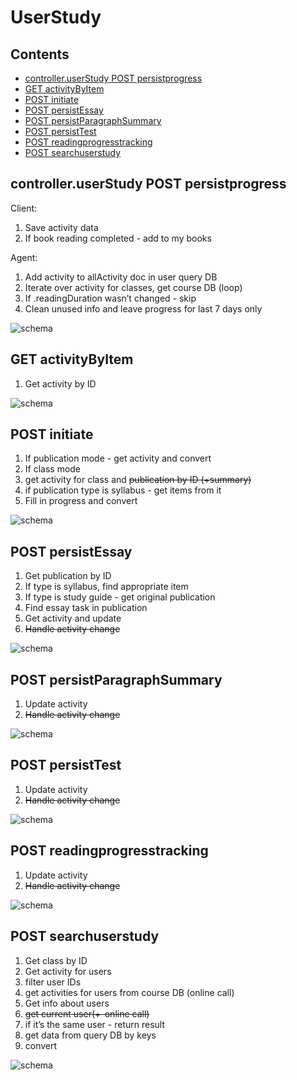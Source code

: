 # UserStudy

## Contents

* [controller.userStudy POST persistprogress](#controlleruserstudy-post-persistprogress)
* [GET activityByItem](#get-activitybyitem)
* [POST initiate](#post-initiate)
* [POST persistEssay](#post-persistessay)
* [POST persistParagraphSummary](#post-persistparagraphsummary)
* [POST persistTest](#post-persisttest)
* [POST readingprogresstracking](#post-readingprogresstracking)
* [POST searchuserstudy](#post-searchuserstudy)


## controller.userStudy POST persistprogress

Client:

1. Save activity data
1. If book reading completed - add to my books

Agent:

1. Add activity to allActivity doc in user query DB
1. Iterate over activity for classes, get course DB (loop)
1. If .readingDuration wasn’t changed - skip
1. Clean unused info and leave progress for last 7 days only

![schema](../diagrams/UserStudy.POST.persistprogress.png)  


## GET activityByItem

1. Get activity by ID

![schema](../diagrams/UserStudy.GET.getActivity.png)  


## POST initiate

1. If publication mode - get activity and convert
1. If class mode
  1. get activity for class and ~~publication by ID  (+summary)~~
  1. if publication type is syllabus - get items from it
2. Fill in progress and convert

![schema](../diagrams/UserStudy.POST.initiate.png)  


## POST persistEssay

1. Get publication by ID
1. If type is syllabus, find appropriate item
1. If type is study guide - get original publication
1. Find essay task in publication
1. Get activity and update
1. ~~Handle activity change~~

![schema](../diagrams/UserStudy.POST.persistEssay.png)  


## POST persistParagraphSummary

1. Update activity
1. ~~Handle activity change~~

![schema](../diagrams/UserStudy.POST.persistParagraphSummary.png)  


## POST persistTest

1. Update activity
1. ~~Handle activity change~~

![schema](../diagrams/UserStudy.POST.persistTest.png)  


## POST readingprogresstracking

1. Update activity
1. ~~Handle activity change~~

![schema](../diagrams/UserStudy.POST.trackProgress.png)  


## POST searchuserstudy

1. Get class by ID
1. Get activity for users
  1. filter user IDs
  1. get activities for users from course DB (online call)
1. Get info about users
  1. ~~get current user(+-online call)~~
  1. if it’s the same user - return result
  1. get data from query DB by keys
1. convert

![schema](../diagrams/UserStudy.POST.search.png)  
